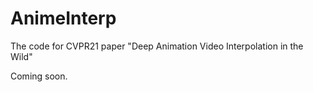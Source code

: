 # AnimeInterp
The code for CVPR21 paper "Deep Animation Video Interpolation in the Wild"

Coming soon.
